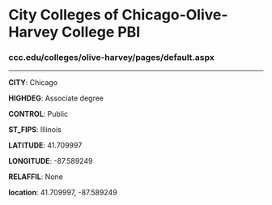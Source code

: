# City Colleges of Chicago-Olive-Harvey College PBI
### ccc.edu/colleges/olive-harvey/pages/default.aspx
---
**CITY**: Chicago

**HIGHDEG**: Associate degree

**CONTROL**: Public

**ST_FIPS**: Illinois

**LATITUDE**: 41.709997

**LONGITUDE**: -87.589249

**RELAFFIL**: None

**location**: 41.709997, -87.589249